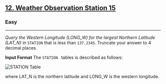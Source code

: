 <!-- Question Link -->

## [12. Weather Observation Station 15](https://www.hackerrank.com/challenges/weather-observation-station-15/)

<!-- Difficulty -->

### Easy

---

<!-- Description -->

_Query the Western Longitude (LONG_W) for the largest Northern Latitude (LAT_N)_ in `STATION` that is less than `137.2345`. Truncate your answer to 4 decimal places.

<!-- Input Format -->

**Input Format**
The `STATION ` tables is described as follows:

![STATION Table](https://s3.amazonaws.com/hr-challenge-images/9336/1449345840-5f0a551030-Station.jpg)

where LAT_N is the northern latitude and LONG_W is the western longitude.
